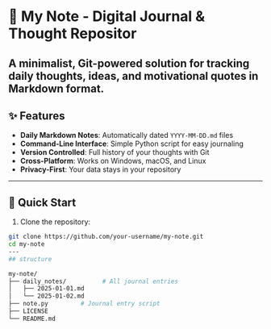 # 📔 My Note - Digital Journal & Thought Repositor

A minimalist, Git-powered solution for tracking daily thoughts, ideas, and motivational quotes in Markdown format.
---
## ✨ Features

- **Daily Markdown Notes**: Automatically dated `YYYY-MM-DD.md` files
- **Command-Line Interface**: Simple Python script for easy journaling
- **Version Controlled**: Full history of your thoughts with Git
- **Cross-Platform**: Works on Windows, macOS, and Linux
- **Privacy-First**: Your data stays in your repository
---
## 🚀 Quick Start

1. Clone the repository:
```bash
git clone https://github.com/your-username/my-note.git
cd my-note
---
## structure

my-note/
├── daily_notes/          # All journal entries
│   ├── 2025-01-01.md    
│   └── 2025-01-02.md     
├── note.py         # Journal entry script
├── LICENSE
└── README.md
